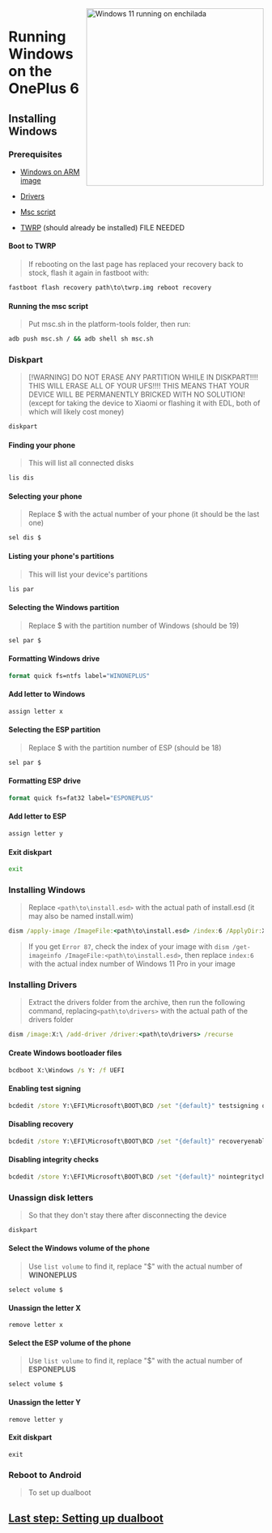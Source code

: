 <img align="right" src="https://github.com/Daniel224455/WoA-on-OnePlus6-Series/blob/main/enchilada.png" width="350" alt="Windows 11 running on enchilada">

# Running Windows on the OnePlus 6

## Installing Windows

### Prerequisites
- [Windows on ARM image](https://worproject.com/esd)
  
- [Drivers](https://github.com/Daniel224455/WoA-on-OnePlus6-Series/releases/tag/Drivers)
  
- [Msc script](https://github.com/n00b69/woa-beryllium/releases/download/Files/msc.sh)
  
- [TWRP]() (should already be installed) FILE NEEDED

#### Boot to TWRP
> If rebooting on the last page has replaced your recovery back to stock, flash it again in fastboot with:
```cmd
fastboot flash recovery path\to\twrp.img reboot recovery
```

#### Running the msc script
> Put msc.sh in the platform-tools folder, then run:
```cmd
adb push msc.sh / && adb shell sh msc.sh
```

### Diskpart
>  [!WARNING]
> DO NOT ERASE ANY PARTITION WHILE IN DISKPART!!!! THIS WILL ERASE ALL OF YOUR UFS!!!! THIS MEANS THAT YOUR DEVICE WILL BE PERMANENTLY BRICKED WITH NO SOLUTION! (except for taking the device to Xiaomi or flashing it with EDL, both of which will likely cost money)

```cmd
diskpart
```

#### Finding your phone
> This will list all connected disks
```cmd
lis dis
```

#### Selecting your phone
> Replace $ with the actual number of your phone (it should be the last one)
```cmd
sel dis $
```

#### Listing your phone's partitions
> This will list your device's partitions
```cmd
lis par
```

#### Selecting the Windows partition
> Replace $ with the partition number of Windows (should be 19)
```cmd
sel par $
```

#### Formatting Windows drive
```cmd
format quick fs=ntfs label="WINONEPLUS"
```

#### Add letter to Windows
```cmd
assign letter x
```

#### Selecting the ESP partition
> Replace $ with the partition number of ESP (should be 18)
```cmd
sel par $
```

#### Formatting ESP drive
```cmd
format quick fs=fat32 label="ESPONEPLUS"
```

#### Add letter to ESP
```cmd
assign letter y
```

#### Exit diskpart
```cmd
exit
```

### Installing Windows
> Replace `<path\to\install.esd>` with the actual path of install.esd (it may also be named install.wim)
```cmd
dism /apply-image /ImageFile:<path\to\install.esd> /index:6 /ApplyDir:X:\
```

> If you get `Error 87`, check the index of your image with `dism /get-imageinfo /ImageFile:<path\to\install.esd>`, then replace `index:6` with the actual index number of Windows 11 Pro in your image

### Installing Drivers
> Extract the drivers folder from the archive, then run the following command, replacing`<path\to\drivers>` with the actual path of the drivers folder
```cmd
dism /image:X:\ /add-driver /driver:<path\to\drivers> /recurse
```

#### Create Windows bootloader files
```cmd
bcdboot X:\Windows /s Y: /f UEFI
```

#### Enabling test signing
```cmd
bcdedit /store Y:\EFI\Microsoft\BOOT\BCD /set "{default}" testsigning on
```

#### Disabling recovery
```cmd
bcdedit /store Y:\EFI\Microsoft\BOOT\BCD /set "{default}" recoveryenabled no
```

#### Disabling integrity checks
```cmd
bcdedit /store Y:\EFI\Microsoft\BOOT\BCD /set "{default}" nointegritychecks on
```

### Unassign disk letters
> So that they don't stay there after disconnecting the device
```cmd
diskpart
```

#### Select the Windows volume of the phone
> Use `list volume` to find it, replace "$" with the actual number of **WINONEPLUS**
```diskpart
select volume $
```

#### Unassign the letter X
```diskpart
remove letter x
```

#### Select the ESP volume of the phone
> Use `list volume` to find it, replace "$" with the actual number of **ESPONEPLUS**
```diskpart
select volume $
```

#### Unassign the letter Y
```diskpart
remove letter y
```

#### Exit diskpart
```diskpart
exit
```

### Reboot to Android
> To set up dualboot

## [Last step: Setting up dualboot](/guide/dualboot.md)

















